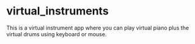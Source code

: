 # virtual_instruments
This is a virtual instrument app where you can play virtual piano plus the virtual drums using keyboard or mouse.


